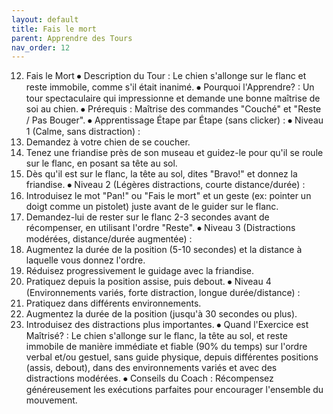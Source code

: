 ```yaml
---
layout: default
title: Fais le mort
parent: Apprendre des Tours
nav_order: 12
---
```


12. Fais le Mort
⦁ Description du Tour : Le chien s'allonge sur le flanc et reste immobile, comme s'il était inanimé.
⦁ Pourquoi l'Apprendre? : Un tour spectaculaire qui impressionne et demande une bonne maîtrise de soi au chien.
⦁ Prérequis : Maîtrise des commandes "Couché" et "Reste / Pas Bouger".
⦁ Apprentissage Étape par Étape (sans clicker) :
⦁ Niveau 1 (Calme, sans distraction) :
1. Demandez à votre chien de se coucher.
2. Tenez une friandise près de son museau et guidez-le pour qu'il se roule sur le flanc, en posant sa tête au sol.
3. Dès qu'il est sur le flanc, la tête au sol, dites "Bravo!" et donnez la friandise.
⦁ Niveau 2 (Légères distractions, courte distance/durée) :
1. Introduisez le mot "Pan!" ou "Fais le mort" et un geste (ex: pointer un doigt comme un pistolet) juste avant de le guider sur le flanc.
2. Demandez-lui de rester sur le flanc 2-3 secondes avant de récompenser, en utilisant l'ordre "Reste".
⦁ Niveau 3 (Distractions modérées, distance/durée augmentée) :
1. Augmentez la durée de la position (5-10 secondes) et la distance à laquelle vous donnez l'ordre.
2. Réduisez progressivement le guidage avec la friandise.
3. Pratiquez depuis la position assise, puis debout.
⦁ Niveau 4 (Environnements variés, forte distraction, longue durée/distance) :
1. Pratiquez dans différents environnements.
2. Augmentez la durée de la position (jusqu'à 30 secondes ou plus).
3. Introduisez des distractions plus importantes.
⦁ Quand l'Exercice est Maîtrisé? : Le chien s'allonge sur le flanc, la tête au sol, et reste immobile de manière immédiate et fiable (90% du temps) sur l'ordre verbal et/ou gestuel, sans guide physique, depuis différentes positions (assis, debout), dans des environnements variés et avec des distractions modérées.
⦁ Conseils du Coach : Récompensez généreusement les exécutions parfaites pour encourager l'ensemble du mouvement. 